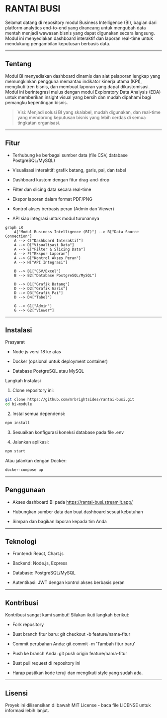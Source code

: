 # RANTAI BUSI

Selamat datang di repository modul Business Intelligence (BI), bagian dari platform analytics end-to-end yang dirancang untuk mengubah data mentah menjadi wawasan bisnis yang dapat digunakan secara langsung. Modul ini menyediakan dashboard interaktif dan laporan real-time untuk mendukung pengambilan keputusan berbasis data.

---

## Tentang

Modul BI menyediakan dashboard dinamis dan alat pelaporan lengkap yang memungkinkan pengguna memantau indikator kinerja utama (KPI), mengikuti tren bisnis, dan membuat laporan yang dapat dikustomisasi. Modul ini berintegrasi mulus dengan modul Exploratory Data Analysis (EDA) untuk memberikan insight visual yang bersih dan mudah dipahami bagi pemangku kepentingan bisnis.

> Visi: Menjadi solusi BI yang skalabel, mudah digunakan, dan real-time yang mendorong keputusan bisnis yang lebih cerdas di semua tingkatan organisasi.

---

## Fitur

- Terhubung ke berbagai sumber data (file CSV, database PostgreSQL/MySQL)

- Visualisasi interaktif: grafik batang, garis, pai, dan tabel

- Dashboard kustom dengan fitur drag-and-drop

- Filter dan slicing data secara real-time

- Ekspor laporan dalam format PDF/PNG

- Kontrol akses berbasis peran (Admin dan Viewer)

- API siap integrasi untuk modul turunannya

```mermaid
graph LR
    A["Modul Business Intelligence (BI)"] --> B["Data Source Connection"]
    A --> C["Dashboard Interaktif"]
    A --> D["Visualisasi Data"]
    A --> E["Filter & Slicing Data"]
    A --> F["Ekspor Laporan"]
    A --> G["Kontrol Akses Peran"]
    A --> H["API Integrasi"]

    B --> B1["CSV/Excel"]
    B --> B2["Database PostgreSQL/MySQL"]

    D --> D1["Grafik Batang"]
    D --> D2["Grafik Garis"]
    D --> D3["Grafik Pai"]
    D --> D4["Tabel"]

    G --> G1["Admin"]
    G --> G2["Viewer"]
```

---

## Instalasi

Prasyarat
- Node.js versi 18 ke atas

- Docker (opsional untuk deployment container)

- Database PostgreSQL atau MySQL

Langkah Instalasi
1. Clone repository ini:
```bash
git clone https://github.com/mrbrightsides/rantai-busi.git
cd bi-module
```

2. Instal semua dependensi:
```bash
npm install
```

3. Sesuaikan konfigurasi koneksi database pada file .env

4. Jalankan aplikasi:
```bash
npm start
```
Atau jalankan dengan Docker:
```bash
docker-compose up
```

---

## Penggunaan

- Akses dashboard BI pada https://rantai-busi.streamlit.app/

- Hubungkan sumber data dan buat dashboard sesuai kebutuhan

- Simpan dan bagikan laporan kepada tim Anda

---

## Teknologi

- Frontend: React, Chart.js

- Backend: Node.js, Express

- Database: PostgreSQL/MySQL

- Autentikasi: JWT dengan kontrol akses berbasis peran

---

## Kontribusi
Kontribusi sangat kami sambut! Silakan ikuti langkah berikut:

- Fork repository

- Buat branch fitur baru: git checkout -b feature/nama-fitur

- Commit perubahan Anda: git commit -m 'Tambah fitur baru'

- Push ke branch Anda: git push origin feature/nama-fitur

- Buat pull request di repository ini

- Harap pastikan kode teruji dan mengikuti style yang sudah ada.

---

## Lisensi

Proyek ini dilisensikan di bawah MIT License - baca file LICENSE untuk informasi lebih lanjut.
